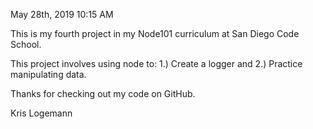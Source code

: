 May 28th, 2019 10:15 AM

This is my fourth project in my Node101 curriculum at San Diego Code School.

This project involves using node to: 1.) Create a logger and 2.) Practice manipulating data.

Thanks for checking out my code on GitHub.

Kris Logemann